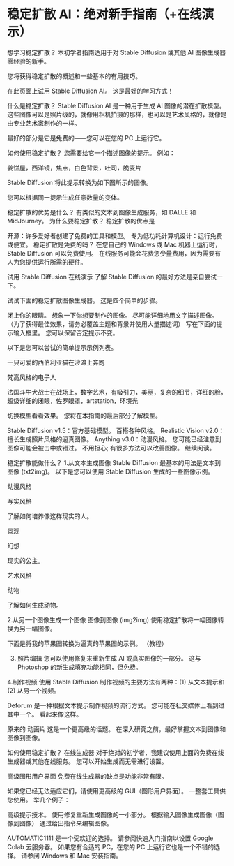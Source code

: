 # 稳定扩散 AI：绝对新手指南（+在线演示）

想学习稳定扩散？ 本初学者指南适用于对 Stable Diffusion 或其他 AI 图像生成器零经验的新手。

您将获得稳定扩散的概述和一些基本的有用技巧。

在此页面上试用 Stable Diffusion AI。 这是最好的学习方式！

什么是稳定扩散？
Stable Diffusion AI 是一种用于生成 AI 图像的潜在扩散模型。 这些图像可以是照片级的，就像用相机拍摄的那样，也可以是艺术风格的，就像是由专业艺术家制作的一样。

最好的部分是它是免费的——您可以在您的 PC 上运行它。

如何使用稳定扩散？
您需要给它一个描述图像的提示。 例如：

姜饼屋，西洋镜，焦点，白色背景，吐司，脆麦片


Stable Diffusion 将此提示转换为如下图所示的图像。

您可以根据同一提示生成任意数量的变体。

稳定扩散的优势是什么？
有类似的文本到图像生成服务，如 DALLE 和 MidJourney。 为什么要稳定扩散？ 稳定扩散的优点是

开源：许多爱好者创建了免费的工具和模型。
专为低功耗计算机设计：运行免费或便宜。
稳定扩散是免费的吗？
在您自己的 Windows 或 Mac 机器上运行时，Stable Diffusion 可以免费使用。 在线服务可能会花费您少量费用，因为需要有人为您提供运行所需的硬件。

试用 Stable Diffusion 在线演示
了解 Stable Diffusion 的最好方法是亲自尝试一下。

试试下面的稳定扩散图像生成器。 这是四个简单的步骤。

闭上你的眼睛。
想象一下你想要制作的图像。
尽可能详细地用文字描述图像。 （为了获得最佳效果，请务必覆盖主题和背景并使用大量描述词）
写在下面的提示输入框里。
您可以保留否定提示不变。

以下是您可以尝试的简单提示示例列表。

一只可爱的西伯利亚猫在沙滩上奔跑


梵高风格的电子人


法国斗牛犬战士在战场上，数字艺术，有吸引力，美丽，复杂的细节，详细的脸，超级详细的闭眼，佐罗眼罩，artstation，环境光


切换模型看看效果。 您将在本指南的最后部分了解模型。

Stable Diffusion v1.5：官方基础模型。 百搭各种风格。
Realistic Vision v2.0：擅长生成照片风格的逼真图像。
Anything v3.0：动漫风格。
您可能已经注意到图像可能会被击中或错过。 不用担心; 有很多方法可以改善图像。 继续阅读。

稳定扩散能做什么？
1.从文本生成图像
Stable Diffusion 最基本的用法是文本到图像 (txt2img)。 以下是您可以使用 Stable Diffusion 生成的一些图像示例。

动漫风格

写实风格

了解如何培养像这样现实的人。

景观

幻想

现实的公主。

艺术风格


动物



了解如何生成动物。

2.从另一个图像生成一个图像
图像到图像 (img2img) 使用稳定扩散将一幅图像转换为另一幅图像。

下面是将我的苹果图转换为逼真的苹果图的示例。 （教程）

3. 照片编辑
您可以使用修复来重新生成 AI 或真实图像的一部分。 这与 Photoshop 的新生成填充功能相同，但免费。

4.制作视频
使用 Stable Diffusion 制作视频的主要方法有两种：(1) 从文本提示和 (2) 从另一个视频。

Deforum 是一种根据文本提示制作视频的流行方式。 您可能在社交媒体上看到过其中一个。 看起来像这样。

原来的
动画片
这是一个更高级的话题。 在深入研究之前，最好掌握文本到图像和图像到图像。

如何使用稳定扩散？
在线生成器
对于绝对的初学者，我建议使用上面的免费在线生成器或其他在线服务。 您可以开始生成而无需进行设置。

高级图形用户界面
免费在线生成器的缺点是功能非常有限。

如果您已经无法适应它们，请使用更高级的 GUI（图形用户界面）。 一整套工具供您使用。 举几个例子：

高级提示技术。
使用修复重新生成图像的一小部分。
根据输入图像生成图像（图像到图像）
通过给出指令来编辑图像。

AUTOMATIC1111 是一个受欢迎的选择。 请参阅快速入门指南以设置 Google Colab 云服务器。 如果您有合适的 PC，在您的 PC 上运行它也是一个不错的选择。 请参阅 Windows 和 Mac 安装指南。